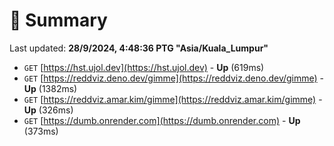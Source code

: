 # 📖 Summary
Last updated: **28/9/2024, 4:48:36 PTG "Asia/Kuala_Lumpur"**

- `GET` [https://hst.ujol.dev](https://hst.ujol.dev) - **Up** (619ms)
- `GET` [https://reddviz.deno.dev/gimme](https://reddviz.deno.dev/gimme) - **Up** (1382ms)
- `GET` [https://reddviz.amar.kim/gimme](https://reddviz.amar.kim/gimme) - **Up** (326ms)
- `GET` [https://dumb.onrender.com](https://dumb.onrender.com) - **Up** (373ms)
